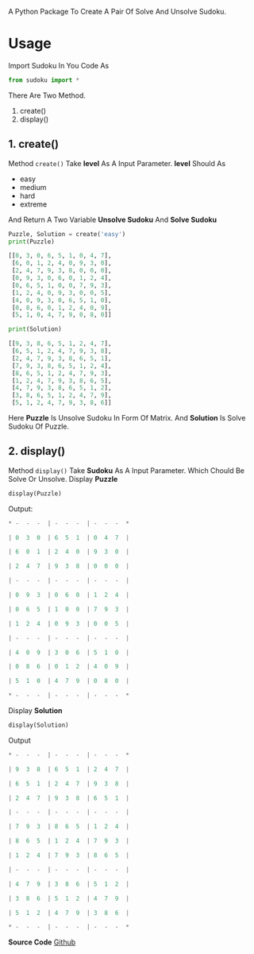 
A Python Package To Create A Pair Of Solve And Unsolve Sudoku.

# Usage
Import Sudoku In You Code As
```python
from sudoku import *
```
There Are Two Method.
1. create()
2. display()

## 1. create()
Method `create()` Take **level** As A Input Parameter.
**level** Should As
* easy
* medium
* hard
* extreme

And Return A Two Variable **Unsolve Sudoku** And **Solve Sudoku**
```python
Puzzle, Solution = create('easy')
print(Puzzle)
```
```python
[[0, 3, 0, 6, 5, 1, 0, 4, 7],
 [6, 0, 1, 2, 4, 0, 9, 3, 0],
 [2, 4, 7, 9, 3, 8, 0, 0, 0],
 [0, 9, 3, 0, 6, 0, 1, 2, 4],
 [0, 6, 5, 1, 0, 0, 7, 9, 3],
 [1, 2, 4, 0, 9, 3, 0, 0, 5],
 [4, 0, 9, 3, 0, 6, 5, 1, 0],
 [0, 8, 6, 0, 1, 2, 4, 0, 9],
 [5, 1, 0, 4, 7, 9, 0, 8, 0]]
```
```python
print(Solution)
```
```python
[[9, 3, 8, 6, 5, 1, 2, 4, 7],
 [6, 5, 1, 2, 4, 7, 9, 3, 8],
 [2, 4, 7, 9, 3, 8, 6, 5, 1],
 [7, 9, 3, 8, 6, 5, 1, 2, 4],
 [8, 6, 5, 1, 2, 4, 7, 9, 3],
 [1, 2, 4, 7, 9, 3, 8, 6, 5],
 [4, 7, 9, 3, 8, 6, 5, 1, 2],
 [3, 8, 6, 5, 1, 2, 4, 7, 9],
 [5, 1, 2, 4, 7, 9, 3, 8, 6]]
```

Here **Puzzle** Is Unsolve Sudoku In Form Of Matrix. And **Solution** Is Solve Sudoku Of Puzzle.

## 2. display()
Method `display()` Take **Sudoku** As A Input Parameter. Which Chould Be Solve Or Unsolve.
Display **Puzzle**
```python
display(Puzzle)
```
Output:
```python
* -  -  -  | -  -  -  | -  -  -  *

| 0  3  0  | 6  5  1  | 0  4  7  |

| 6  0  1  | 2  4  0  | 9  3  0  |

| 2  4  7  | 9  3  8  | 0  0  0  |

| -  -  -  | -  -  -  | -  -  -  |

| 0  9  3  | 0  6  0  | 1  2  4  |

| 0  6  5  | 1  0  0  | 7  9  3  |

| 1  2  4  | 0  9  3  | 0  0  5  |

| -  -  -  | -  -  -  | -  -  -  |

| 4  0  9  | 3  0  6  | 5  1  0  |

| 0  8  6  | 0  1  2  | 4  0  9  |

| 5  1  0  | 4  7  9  | 0  8  0  |

* -  -  -  | -  -  -  | -  -  -  *
```

Display **Solution**
```python
display(Solution)
```
Output
```python
* -  -  -  | -  -  -  | -  -  -  *

| 9  3  8  | 6  5  1  | 2  4  7  |

| 6  5  1  | 2  4  7  | 9  3  8  |

| 2  4  7  | 9  3  8  | 6  5  1  |

| -  -  -  | -  -  -  | -  -  -  |

| 7  9  3  | 8  6  5  | 1  2  4  |

| 8  6  5  | 1  2  4  | 7  9  3  |

| 1  2  4  | 7  9  3  | 8  6  5  |

| -  -  -  | -  -  -  | -  -  -  |

| 4  7  9  | 3  8  6  | 5  1  2  |

| 3  8  6  | 5  1  2  | 4  7  9  |

| 5  1  2  | 4  7  9  | 3  8  6  |

* -  -  -  | -  -  -  | -  -  -  *
```

**Source Code** [Github](https://github.com/kush-savani/Sudoku.git)